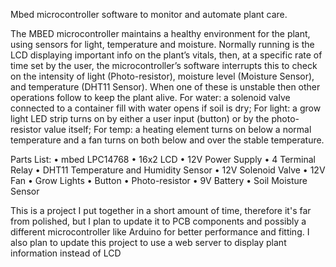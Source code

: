 Mbed microcontroller software to monitor and automate plant care.

The MBED microcontroller maintains a healthy environment for the plant, using sensors for light, temperature and moisture. Normally running is the LCD displaying important info on the plant’s vitals, then, at a specific rate of time set by the user, the microcontroller’s software interrupts this to check on the intensity of light (Photo-resistor), moisture level (Moisture Sensor), and temperature (DHT11 Sensor). When one of these is unstable then other operations follow to keep the plant alive. For water: a solenoid valve connected to a container fill with water opens if soil is dry; For light: a grow light LED strip turns on by either a user input (button) or by the photo-resistor value itself; For temp: a heating element turns on below a normal temperature and a fan turns on both below and over the stable temperature.  

Parts List:
•	mbed LPC14768
•	16x2 LCD
•	12V Power Supply
•	4 Terminal Relay
•	DHT11 Temperature and Humidity Sensor
•	12V Solenoid Valve
•	12V Fan
•	Grow Lights
•	Button
•	Photo-resistor
•	9V Battery
•	Soil Moisture Sensor 

This is a project I put together in a short amount of time, therefore it's far from polished, but I plan to update it to PCB components and possibly a different microcontroller like Arduino for better performance and fitting.
I also plan to update this project to use a web server to display plant information instead of LCD
